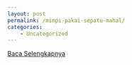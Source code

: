 ```yaml
---
layout: post
permalink: /mimpi-pakai-sepatu-mahal/
categories:
    - Uncategorized
---
```


[Baca Selengkapnya](/09)